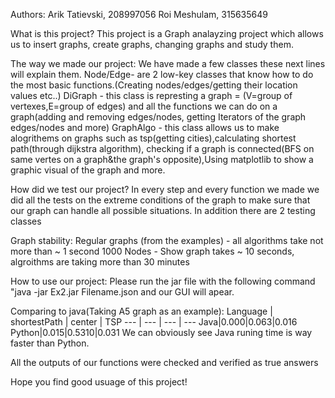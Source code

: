 Authors: Arik Tatievski, 208997056
	Roi Meshulam, 315635649

What is this project?
This project is a Graph analayzing project which allows us to insert graphs, create graphs, changing graphs and study them.

The way we made our project:
We have made a few classes these next lines will explain them.
Node/Edge- are 2 low-key classes that know how to do the most basic functions.(Creating nodes/edges/getting their location values etc..)
DiGraph - this class is represting a graph = (V=group of vertexes,E=group of edges) and all the functions we can do on a graph(adding and removing edges/nodes, getting Iterators of the graph edges/nodes and more)
GraphAlgo - this class allows us to make alogrithems on graphs such as tsp(getting cities),calculating shortest path(through dijkstra algorithm), checking if a graph is connected(BFS on same vertes on a graph&the graph's opposite),Using matplotlib to show a graphic visual of the graph and more.

How did we test our project?
In every step and every function we made we did all the tests on the extreme conditions of the graph to make sure that our graph can handle all possible situations.
In addition there are 2 testing classes

Graph stability:
Regular graphs (from the examples) - all algorithms take not more than ~ 1 second
1000 Nodes - Show graph takes ~ 10 seconds, algroithms are taking more than 30 minutes

How to use our project:
Please run the jar file with the following command "java -jar Ex2.jar Filename.json and our GUI will apear.

Comparing to java(Taking A5 graph as an example):
Language | shortestPath | center | TSP
--- | --- | --- | --- 
Java|0.000|0.063|0.016
Python|0.015|0.5310|0.031
We can obviously see Java runing time is way faster than Python.

All the outputs of our functions were checked and verified as true answers

Hope you find good usuage of this project!

